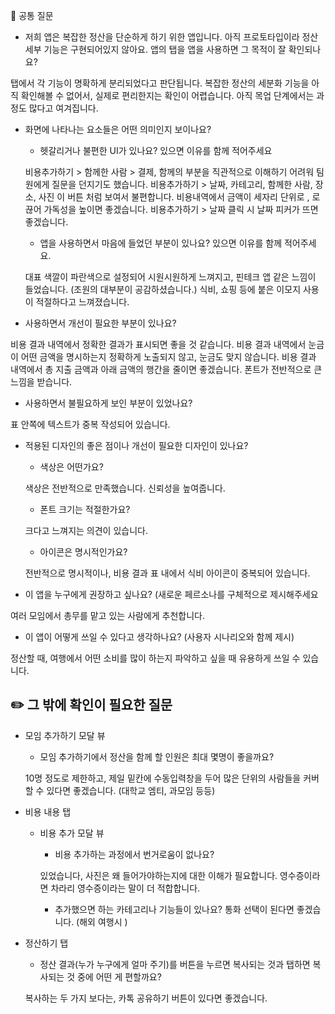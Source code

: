 📝 공통 질문

-   저희 앱은 복잡한 정산을 단순하게 하기 위한 앱입니다. 아직 프로토타입이라 정산 세부 기능은 구현되어있지 않아요. 앱의 탭을 앱을 사용하면 그 목적이 잘 확인되나요?

탭에서 각 기능이 명확하게 분리되었다고 판단됩니다. 
복잡한 정산의 세분화 기능을 아직 확인해볼 수 없어서, 실제로 편리한지는 확인이 어렵습니다. 
아직 목업 단계에서는 과정도 많다고 여겨집니다.
  
-   화면에 나타나는 요소들은 어떤 의미인지 보이나요?
    -   헷갈리거나 불편한 UI가 있나요? 있으면 이유를 함께 적어주세요
      
      비용추가하기 > 함께한 사람 > 결제, 함께의 부분을 직관적으로 이해하기 어려워 팀원에게 질문을 던지기도 했습니다. 
      비용추가하기 > 날짜, 카테고리, 함께한 사람, 장소, 사진 이 버튼 처럼 보여서 불편합니다.
      비용내역에서 금액이 세자리 단위로 , 로 끊어 가독성을 높이면 좋겠습니다. 
      비용추가하기 >  날짜 클릭 시 날짜 피커가 뜨면 좋겠습니다.
      
    -   앱을 사용하면서 마음에 들었던 부분이 있나요? 있으면 이유를 함께 적어주세요.
      
      대표 색깔이 파란색으로 설정되어 시원시원하게 느껴지고, 핀테크 앱 같은 느낌이 들었습니다. (조원의 대부분이 공감하셨습니다.)
      식비, 쇼핑 등에 붙은 이모지 사용이 적절하다고 느껴졌습니다. 
      
-   사용하면서 개선이 필요한 부분이 있나요?
  
  비용 결과 내역에서 정확한 결과가 표시되면 좋을 것 같습니다. 
  비용 결과 내역에서 눈금이 어떤 금액을 명시하는지 정확하게 노출되지 않고, 눈금도 맞지 않습니다.
  비용 결과 내역에서 총 지출 금액과 아래 금액의 행간을 줄이면 좋겠습니다. 
  폰트가 전반적으로 큰 느낌을 받습니다. 
  
-   사용하면서 불필요하게 보인 부분이 있었나요?
  
  표 안쪽에 텍스트가 중복 작성되어 있습니다. 
  
-   적용된 디자인의 좋은 점이나 개선이 필요한 디자인이 있나요?
    -   색상은 어떤가요?
      
      색상은 전반적으로 만족했습니다. 신뢰성을 높여줍니다. 
      
    -   폰트 크기는 적절한가요?
      
      크다고 느껴지는 의견이 있습니다. 
      
    -   아이콘은 명시적인가요?
      
      전반적으로 명시적이나, 비용 결과 표 내에서 식비 아이콘이 중복되어 있습니다. 
      
-   이 앱을 누구에게 권장하고 싶나요? (새로운 페르소나를 구체적으로 제시해주세요
  
  여러 모임에서 총무를 맡고 있는 사람에게 추천합니다. 
  
-   이 앱이 어떻게 쓰일 수 있다고 생각하나요? (사용자 시나리오와 함께 제시)
  
  정산할 때, 여행에서 어떤 소비를 많이 하는지 파악하고 싶을 때 유용하게 쓰일 수 있습니다. 

## [](https://github.com/APPSCHOOL1-REPO/prototype-20221107-team08/blob/main/docs/feedback_template.md.md#%EF%B8%8F-%EA%B7%B8-%EB%B0%96%EC%97%90-%ED%99%95%EC%9D%B8%EC%9D%B4-%ED%95%84%EC%9A%94%ED%95%9C-%EC%A7%88%EB%AC%B8)✏️ 그 밖에 확인이 필요한 질문

-   모임 추가하기 모달 뷰
    -   모임 추가하기에서 정산을 함께 할 인원은 최대 몇명이 좋을까요?
      
      10명 정도로 제한하고, 제일 밑칸에 수동입력창을 두어 많은 단위의 사람들을 커버할 수 있다면 좋겠습니다. (대학교 엠티, 과모임 등등)
      
-   비용 내용 탭
    -   비용 추가 모달 뷰
        -   비용 추가하는 과정에서 번거로움이 없나요?
          
          있었습니다, 사진은 왜 들어가야하는지에 대한 이해가 필요합니다. 영수증이라면 차라리 영수증이라는 말이 더 적합합니다. 
          
        -   추가했으면 하는 카테고리나 기능들이 있나요?
          통화 선택이 된다면 좋겠습니다. (해외 여행시 )
          
-   정산하기 탭
    -   정산 결과(누가 누구에게 얼마 주기)를 버튼을 누르면 복사되는 것과 탭하면 복사되는 것 중에 어떤 게 편할까요?
      
      복사하는 두 가지 보다는, 카톡 공유하기 버튼이 있다면 좋겠습니다. 
